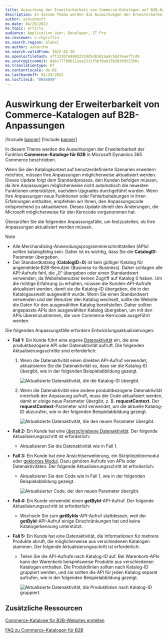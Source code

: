 ```yaml
---
title: Auswirkung der Erweiterbarkeit von Commerce-Katalogen auf B2B-Anpassungen
description: In diesem Thema werden die Auswirkungen der Erweiterbarkeit der Funktion „Commerce-Kataloge für B2B“ in Microsoft Dynamics 365 Commerce beschrieben.
author: ashishmsft
ms.date: 04/28/2022
ms.topic: article
audience: Application User, Developer, IT Pro
ms.reviewer: v-chgriffin
ms.search.region: Global
ms.author: asharchw
ms.search.validFrom: 2022-02-28
ms.openlocfilehash: aff333bfe8003233dd5d8181aa8c5dd7eaeffcd0
ms.sourcegitcommit: 0abc777986112ea2332f5bf0e815b303b952356c
ms.translationtype: HT
ms.contentlocale: de-DE
ms.lasthandoff: 04/29/2022
ms.locfileid: "8656849"
---
```

# <a name="extensibility-impact-of-commerce-catalogs-for-b2b-customizations"></a>Auswirkung der Erweiterbarkeit von Commerce-Katalogen auf B2B-Anpassungen

[!include [banner](includes/banner.md)]
[!include [banner](includes/preview-banner.md)]

In diesem Thema werden die Auswirkungen der Erweiterbarkeit der Funktion **Commerce-Kataloge für B2B** in Microsoft Dynamics 365 Commerce beschrieben.

Wenn Sie den Katalogkontext auf benutzerdefinierte Szenarien erweitern möchten, müssen Ihre Anpassungen möglicherweise aktualisiert werden. Dieses Update folgt dem Standardprozess, den Kunden befolgen müssen, da ihre Anpassungen möglicherweise nicht automatisch die neuesten Funktionen unterstützen, nachdem Upgrades durchgeführt wurden. Wenn Ihre Anpassungen neue Funktionen oder Fehlerbehebungen in ihren Erfahrungen enthalten, empfehlen wir Ihnen, den Anpassungscode entsprechend zu aktualisieren. Dieses Update ähnelt den Änderungen, die Microsoft möglicherweise für den Kerncode vorgenommen hat.

Überprüfen Sie die folgenden Anpassungsfälle, um festzustellen, ob Ihre Anpassungen aktualisiert werden müssen.

> [!NOTE]
> - Alle Merchandising-Anwendungsprogrammierschnittstellen (APIs) sollten katalogfähig sein. Daher ist es wichtig, dass Sie die **CatalogID**-Parameter übergeben.
> - Der Standardkatalog (**CatalogID**=**0**) ist kein gültiger Katalog für angemeldete B2B-Benutzer (Business-to-Business). Daher schlagen alle API-Aufrufe fehl, die „0“ übergeben oder einen Standardwert verwenden, da Websitebenutzer keinen Zugriff auf Katalog 0 haben. Um die richtige Erfahrung zu erhalten, müssen die Kunden-API-Aufrufe aktualisiert werden, damit sie die Katalog-ID übergeben, die in der Katalogauswahl ausgewählt wurde. Wenn Sie einen Standardwert verwenden und der Benutzer den Katalog wechselt, sollte die Website die Daten für den ausgewählten Katalog bereitstellen. Daher sollten angepasste APIs den ausgewählten Katalog übergeben, um mit den APIs übereinzustimmen, die vom Commerce-Kerncode ausgeführt werden.

Die folgenden Anpassungsfälle erfordern Entwicklungsaktualisierungen:

- **Fall 1:** Ein Kunde führt eine eigene [Datenaktivität](e-commerce-extensibility/data-actions.md) ein, die eine produktbezogene API oder Datenaktivität aufruft. Die folgenden Aktualisierungsschritte sind erforderlich:

    1. Wenn die Datenaktivität einen direkten API-Aufruf verwendet, aktualisieren Sie die Datenaktivität so, dass sie die Katalog-ID übergibt, wie in der folgenden Beispielabbildung gezeigt.

        ![Aktualisierte Datenaktivität, die die Katalog-ID übergibt.](./media/customization1_a.png)

    1. Wenn die Datenaktivität eine andere produktbezogene Datenaktivität innerhalb der Anpassung aufruft, muss der Code aktualisiert werden, damit er einige neue Parameter übergibt, z. B. **requestContext**. Der **requestContext**-Parameter wird verwendet, um die aktuelle Katalog-ID abzurufen, wie in der folgenden Beispielabbildung gezeigt.

        ![Aktualisierte Datenaktivität, die den neuen Parameter übergibt.](./media/customization1_b.png)

- **Fall 2:** Ein Kunde hat eine [überschriebene Datenaktivität](e-commerce-extensibility/data-action-overrides.md). Der folgende Aktualisierungsschritt ist erforderlich:

    - Aktualisieren Sie die Datenaktivität wie in Fall 1.

- **Fall 3:** Ein Kunde hat eine Ansichtserweiterung, ein Skriptinjektormodul oder [geklontes Modul](e-commerce-extensibility/modules-overview.md#clone-a-module-library-module). Dazu gehören Aufrufe von APIs oder Datenaktivitäten. Der folgende Aktualisierungsschritt ist erforderlich:

    - Aktualisieren Sie den Code wie in Fall 1, wie in der folgenden Beispielabbildung gezeigt.

       ![Aktualisierter Code, der den neuen Parameter übergibt.](./media/customization3.png)

- **Fall 4:** Ein Kunde verwendet einen **getById**-API-Aufruf. Der folgende Aktualisierungsschritt ist erforderlich:

    - Wechseln Sie zum **getByIds**-API-Aufruf stattdessen, weil der **getById**-API-Aufruf einige Einschränkungen hat und keine Katalogerkennung unterstützt.

- **Fall 5:** Ein Kunde hat eine Datenaktivität, die Informationen für mehrere Produkte abruft, die möglicherweise aus verschiedenen Katalogen stammen. Der folgende Aktualisierungsschritt ist erforderlich:

    - Teilen Sie die API-Aufrufe nach Katalog-ID auf. Bei Warenkorb-APIs kann der Warenkorb beispielsweise Produkte aus verschiedenen Katalogen enthalten. Die Produktlinien sollten nach Katalog-ID gruppiert werden, und sie sollten die API für jeden Katalog separat aufrufen, wie in der folgenden Beispielabbildung gezeigt.

        ![Aktualisierte Datenaktivität, die Produktlinien nach Katalog-ID gruppiert.](./media/customization5.png)

## <a name="additional-resources"></a>Zusätzliche Ressourcen

[Commerce-Kataloge für B2B-Websites erstellen](catalogs-b2b-sites.md)

[FAQ zu Commerce-Katalogen für B2B](catalogs-b2b-sites-FAQ.md)
